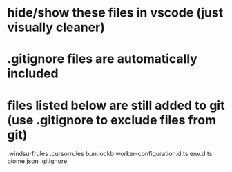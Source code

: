 # hide/show these files in vscode (just visually cleaner)
# .gitignore files are automatically included
# files listed below are still added to git (use .gitignore to exclude files from git)

.windsurfrules
.cursorrules
bun.lockb
worker-configuration.d.ts
env.d.ts
biome.json
.gitignore